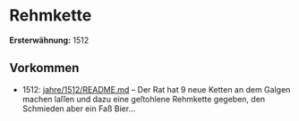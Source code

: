 # Rehmkette

**Ersterwähnung:** 1512

## Vorkommen
- 1512: [jahre/1512/README.md](../jahre/1512/README.md) – Der Rat hat 9 neue Ketten an dem Galgen machen
laſſen und dazu eine geſtohlene Rehmkette gegeben, den
Schmieden aber ein Faß Bier...
